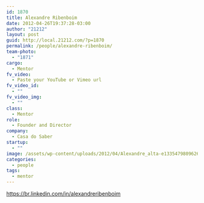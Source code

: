 ```yaml
---
id: 1870
title: Alexandre Ribenboim
date: 2012-04-26T19:37:28-03:00
author: "21212"
layout: post
guid: http://local.21212.com/?p=1870
permalink: /people/alexandre-ribenboim/
team-photo:
  - "1871"
cargo:
  - Mentor
fv_video:
  - Paste your YouTube or Vimeo url
fv_video_id:
  - ""
fv_video_img:
  - ""
class:
  - Mentor
role:
  - Founder and Director
company:
  - Casa do Saber
startup:
  - ""
image: /assets/wp-content/uploads/2012/04/Alexandre_alta-e1335479809626.jpg
categories:
  - people
tags:
  - mentor
---
```

https://br.linkedin.com/in/alexandreribenboim